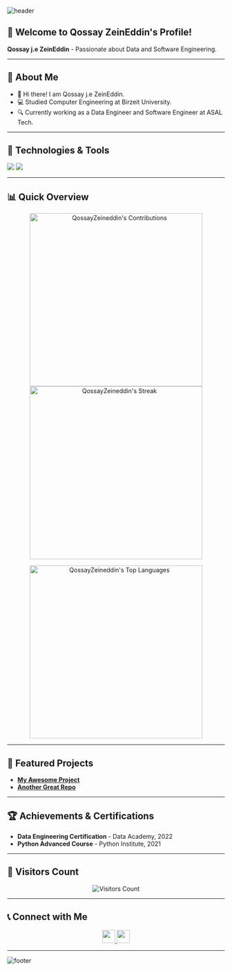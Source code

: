 <!-- Banner Image -->
![header](https://capsule-render.vercel.app/api?type=waving&color=gradient&height=280&section=header&text=Hi%20there%20%F0%9F%91%8B&fontSize=90)

<!-- Introduction -->
## 🌟 Welcome to Qossay ZeinEddin's Profile!

**Qossay j.e ZeinEddin** - Passionate about Data and Software Engineering.

---

<!-- About Me Section -->
## 📌 About Me 

- 👋 Hi there! I am Qossay j.e ZeinEddin.
- 💻 Studied Computer Engineering at Birzeit University.
- 🔍 Currently working as a Data Engineer and Software Engineer at ASAL Tech.

---

<!-- Technologies & Tools Section -->
## 🔧 Technologies & Tools

![](https://img.shields.io/badge/Code-Python-informational?style=flat-square&logo=python&logoColor=white&color=2bbc8a)
![](https://img.shields.io/badge/Tool-TensorFlow-informational?style=flat-square&logo=tensorflow&logoColor=white&color=2bbc8a)
<!-- Add other technologies and tools in a similar manner -->

---

<!-- Stats Section -->
## 📊 Quick Overview 

<p align="center">
  <img src="https://github-readme-stats.vercel.app/api?username=QossayZeineddin&count_private=true&theme=dracula&hide_border=true" alt="QossayZeineddin's Contributions" width=400 />
  <img src="https://github-readme-streak-stats.herokuapp.com?user=QossayZeineddin&theme=dracula&hide_border=true" alt="QossayZeineddin's Streak" width=400 />
</p>

<p align="center">
  <img src="https://github-readme-stats.vercel.app/api/top-langs?username=QossayZeineddin&show_icons=true&count_private=true&locale=en&layout=compact&langs_count=10&hide_border=true&bg_color=282A36&title_color=DD6387&text_color=fff&icon_color=fff" alt="QossayZeineddin's Top Languages" width=400 />
</p>

---

<!-- Featured Projects -->
## 🚀 Featured Projects

- [**My Awesome Project**](https://github.com/QossayZeineddin/my-awesome-project)
- [**Another Great Repo**](https://github.com/QossayZeineddin/another-great-repo)
<!-- Add more projects as needed -->

---

<!-- Achievements & Certifications -->
## 🏆 Achievements & Certifications

- **Data Engineering Certification** - Data Academy, 2022
- **Python Advanced Course** - Python Institute, 2021
<!-- Add more achievements and certifications as needed -->

---

<!-- Visitor's Count -->
## 👀 Visitors Count
<p align="center">
  <img src="https://profile-counter.glitch.me/QossayZeineddin/count.svg" alt="Visitors Count" />
</p>

---

<!-- Connect with Me Section -->
## 📞 Connect with Me 
<p align="center">
  <a href="mailto:qossay.zeineddin@gmail.com">
    <img src="https://img.shields.io/badge/Gmail-D14836?style=for-the-badge&logo=gmail&logoColor=white" height=30 />
  </a>
  <a href="https://www.linkedin.com/in/qossay-zeineddin/">
    <img src="https://img.shields.io/badge/LinkedIn-0077B5?style=for-the-badge&logo=linkedin&logoColor=white" height=30 />
  </a>
</p>

---

<!-- Footer Image -->
![footer](https://capsule-render.vercel.app/api?type=waving&color=gradient&height=150&section=footer)
